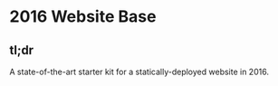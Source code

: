 # 2016 Website Base

## tl;dr

A state-of-the-art starter kit for a statically-deployed website in 2016.
